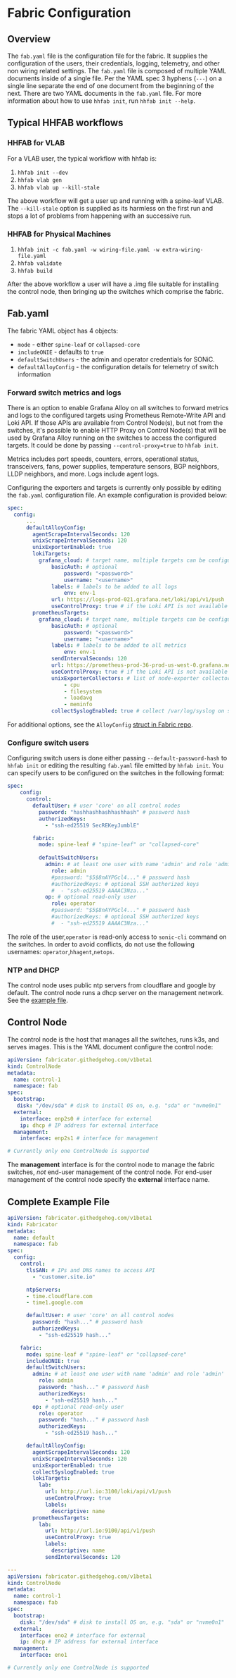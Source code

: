 # Fabric Configuration
## Overview
The `fab.yaml` file is the configuration file for the fabric. It supplies the configuration of the users, their credentials, logging, telemetry, and other non wiring related settings. The `fab.yaml` file is composed of multiple YAML documents inside of a single file. Per the YAML spec 3 hyphens (`---`) on a single line separate the end of one document from the beginning of the next. There are two YAML documents in the `fab.yaml` file. For more information about how to use `hhfab init`, run `hhfab init --help`.


## Typical HHFAB workflows

### HHFAB for VLAB
For a VLAB user, the typical workflow with hhfab is:
1. `hhfab init --dev`
1. `hhfab vlab gen`
1. `hhfab vlab up --kill-stale`

The above workflow will get a user up and running with a spine-leaf VLAB. The `--kill-stale` option is supplied as its harmless on the first run and stops a lot of problems from happening with an successive run.

### HHFAB for Physical Machines

1. `hhfab init -c fab.yaml -w wiring-file.yaml -w extra-wiring-file.yaml`
1. `hhfab validate`
1. `hhfab build`

After the above workflow a user will have a .img file suitable for installing the control node, then bringing up the switches which comprise the fabric.

## Fab.yaml

The fabric YAML object has 4 objects:

- `mode` - either `spine-leaf` or `collapsed-core`
- `includeONIE` - defaults to `true`
- `defaultSwitchUsers` - the admin and operator credentials for SONiC.
- `defaultAlloyConfig` - the configuration details for telemetry of switch information

### Forward switch metrics and logs

There is an option to enable Grafana Alloy on all switches to forward metrics and logs to the configured targets using
Prometheus Remote-Write API and Loki API. If those APIs are available from Control Node(s), but not from the switches,
it's possible to enable HTTP Proxy on Control Node(s) that will be used by Grafana Alloy running on the switches to
access the configured targets. It could be done by passing `--control-proxy=true` to `hhfab init`.

Metrics includes port speeds, counters, errors, operational status, transceivers, fans, power supplies, temperature
sensors, BGP neighbors, LLDP neighbors, and more. Logs include agent logs.

Configuring the exporters and targets is currently only possible by editing the `fab.yaml` configuration file. An example configuration is provided below:

```yaml
spec:
  config:
      ...
      defaultAlloyConfig:
        agentScrapeIntervalSeconds: 120
        unixScrapeIntervalSeconds: 120
        unixExporterEnabled: true
        lokiTargets:
          grafana_cloud: # target name, multiple targets can be configured
              basicAuth: # optional
                  password: "<password>"
                  username: "<username>"
              labels: # labels to be added to all logs
                  env: env-1
              url: https://logs-prod-021.grafana.net/loki/api/v1/push
              useControlProxy: true # if the Loki API is not available from the switches directly, use the Control Node as a proxy
        prometheusTargets:
          grafana_cloud: # target name, multiple targets can be configured
              basicAuth: # optional
                  password: "<password>"
                  username: "<username>"
              labels: # labels to be added to all metrics
                  env: env-1
              sendIntervalSeconds: 120
              url: https://prometheus-prod-36-prod-us-west-0.grafana.net/api/prom/push
              useControlProxy: true # if the Loki API is not available from the switches directly, use the Control Node as a proxy
              unixExporterCollectors: # list of node-exporter collectors to enable, https://grafana.com/docs/alloy/latest/reference/components/prometheus.exporter.unix/#collectors-list
                  - cpu
                  - filesystem
                  - loadavg
                  - meminfo
              collectSyslogEnabled: true # collect /var/log/syslog on switches and forward to the lokiTargets
```

For additional options, see the `AlloyConfig` [struct in Fabric repo](https://github.com/githedgehog/fabric/blob/master/api/meta/alloy.go).

### Configure switch users

Configuring switch users is done either passing `--default-password-hash` to `hhfab init` or editing the resulting `fab.yaml` file emitted by `hhfab init`. You can specify users to be configured on the switches in the following format:

```yaml
spec:
    config:
      control:
        defaultUser: # user 'core' on all control nodes
          password: "hashhashhashhashhash" # password hash
          authorizedKeys:
            - "ssh-ed25519 SecREKeyJumblE"

        fabric:
          mode: spine-leaf # "spine-leaf" or "collapsed-core"
          
          defaultSwitchUsers: 
            admin: # at least one user with name 'admin' and role 'admin'
              role: admin
              #password: "$5$8nAYPGcl4..." # password hash
              #authorizedKeys: # optional SSH authorized keys
              #  - "ssh-ed25519 AAAAC3Nza..."
            op: # optional read-only user
              role: operator
              #password: "$5$8nAYPGcl4..." # password hash
              #authorizedKeys: # optional SSH authorized keys
              #  - "ssh-ed25519 AAAAC3Nza..."

```
The role of the user,`operator` is read-only access to `sonic-cli` command on the switches. In order to avoid conflicts, do not use the following usernames: `operator`,`hhagent`,`netops`.

### NTP and DHCP
The control node uses public ntp servers from cloudflare and google by default. The control node runs a dhcp server on the management network. See the [example file](#complete-example-file).

## Control Node
The control node is the host that manages all the switches, runs k3s, and serves images. This is the YAML document configure the control node:
```yaml
apiVersion: fabricator.githedgehog.com/v1beta1
kind: ControlNode
metadata:
  name: control-1
  namespace: fab
spec:
  bootstrap:
   disk: "/dev/sda" # disk to install OS on, e.g. "sda" or "nvme0n1"
  external:
    interface: enp2s0 # interface for external
    ip:	dhcp # IP address for external interface
  management:
    interface: enp2s1 # interface for management

# Currently only one ControlNode is supported
```
The **management** interface is for the control node to manage the fabric switches, *not* end-user management of the control node. For end-user management of the control node specify the **external** interface name.

## Complete Example File
```yaml
apiVersion: fabricator.githedgehog.com/v1beta1
kind: Fabricator
metadata:
  name: default
  namespace: fab
spec:
  config:
    control:
      tlsSAN: # IPs and DNS names to access API
        - "customer.site.io"

      ntpServers:
      - time.cloudflare.com
      - time1.google.com

      defaultUser: # user 'core' on all control nodes
        password: "hash..." # password hash
        authorizedKeys:
          - "ssh-ed25519 hash..."

    fabric:
      mode: spine-leaf # "spine-leaf" or "collapsed-core"
      includeONIE: true
      defaultSwitchUsers:
        admin: # at least one user with name 'admin' and role 'admin'
          role: admin
          password: "hash..." # password hash
          authorizedKeys:
            - "ssh-ed25519 hash..."
        op: # optional read-only user
          role: operator
          password: "hash..." # password hash
          authorizedKeys:
            - "ssh-ed25519 hash..."

      defaultAlloyConfig:
        agentScrapeIntervalSeconds: 120
        unixScrapeIntervalSeconds: 120
        unixExporterEnabled: true
        collectSyslogEnabled: true
        lokiTargets:
          lab:
            url: http://url.io:3100/loki/api/v1/push
            useControlProxy: true
            labels:
              descriptive: name
        prometheusTargets:
          lab:
            url: http://url.io:9100/api/v1/push
            useControlProxy: true
            labels:
              descriptive: name
            sendIntervalSeconds: 120

---
apiVersion: fabricator.githedgehog.com/v1beta1
kind: ControlNode
metadata:
  name: control-1
  namespace: fab
spec:
  bootstrap:
    disk: "/dev/sda" # disk to install OS on, e.g. "sda" or "nvme0n1"
  external:
    interface: eno2 # interface for external
    ip: dhcp # IP address for external interface
  management:
    interface: eno1

# Currently only one ControlNode is supported
```
